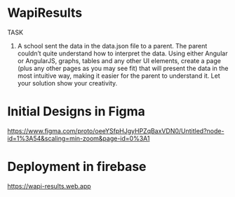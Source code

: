 # WapiResults 

TASK
1) A school sent the data in the data.json file to a parent. The parent couldn’t quite understand how to interpret the data. Using either Angular or AngularJS, graphs, tables and any other UI elements, create a page (plus any other pages as you may see fit) that will present the data in the most intuitive way, making it easier for the parent to understand it. Let your solution show your creativity.

# Initial Designs in Figma
https://www.figma.com/proto/oeeYSfpHJgyHPZqBaxVDN0/Untitled?node-id=1%3A54&scaling=min-zoom&page-id=0%3A1


# Deployment in firebase 
https://wapi-results.web.app
